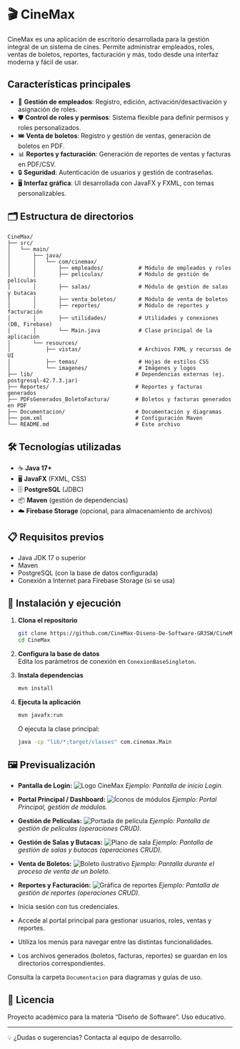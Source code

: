 # 🎬 CineMax


CineMax es una aplicación de escritorio desarrollada para la gestión integral de un sistema de cines. Permite administrar empleados, roles, ventas de boletos, reportes, facturación y más, todo desde una interfaz moderna y fácil de usar.

## Características principales

- 👥 **Gestión de empleados**: Registro, edición, activación/desactivación y asignación de roles.
- 🛡️ **Control de roles y permisos**: Sistema flexible para definir permisos y roles personalizados.
- 🎟️ **Venta de boletos**: Registro y gestión de ventas, generación de boletos en PDF.
- 📊 **Reportes y facturación**: Generación de reportes de ventas y facturas en PDF/CSV.
- 🔒 **Seguridad**: Autenticación de usuarios y gestión de contraseñas.
- 🖥️ **Interfaz gráfica**: UI desarrollada con JavaFX y FXML, con temas personalizables.


## 🗂️ Estructura de directorios

```
CineMax/
├── src/
│   └── main/
│       ├── java/
│       │   └── com/cinemax/
│       │       ├── empleados/           # Módulo de empleados y roles
│       │       ├── peliculas/           # Módulo de gestión de películas
│       │       ├── salas/               # Módulo de gestión de salas y butacas
│       │       ├── venta_boletos/       # Módulo de venta de boletos
│       │       ├── reportes/            # Módulo de reportes y facturación
│       │       ├── utilidades/          # Utilidades y conexiones (DB, Firebase)
│       │       └── Main.java            # Clase principal de la aplicación
│       └── resources/
│           ├── vistas/                  # Archivos FXML y recursos de UI
│           ├── temas/                   # Hojas de estilos CSS
│           └── imagenes/                # Imágenes y logos
├── lib/                                # Dependencias externas (ej. postgresql-42.7.3.jar)
├── Reportes/                           # Reportes y facturas generados
├── PDFsGenerados_BoletoFactura/        # Boletos y facturas generados en PDF
├── Documentacion/                      # Documentación y diagramas
├── pom.xml                             # Configuración Maven
└── README.md                           # Este archivo
```


## 🛠️ Tecnologías utilizadas

- ☕ **Java 17+**
- 🖥️ **JavaFX** (FXML, CSS)
- 🗄️ **PostgreSQL** (JDBC)
- 📦 **Maven** (gestión de dependencias)
- ☁️ **Firebase Storage** (opcional, para almacenamiento de archivos)


## 📋 Requisitos previos

- Java JDK 17 o superior
- Maven
- PostgreSQL (con la base de datos configurada)
- Conexión a Internet para Firebase Storage (si se usa)


## 🚀 Instalación y ejecución

1. **Clona el repositorio**  
   ```sh
   git clone https://github.com/CineMax-Diseno-De-Software-GR3SW/CineMax.git
   cd CineMax
   ```

2. **Configura la base de datos**  
   Edita los parámetros de conexión en `ConexionBaseSingleton`.

3. **Instala dependencias**  
   ```sh
   mvn install
   ```

4. **Ejecuta la aplicación**  
   ```sh
   mvn javafx:run
   ```
   O ejecuta la clase principal:
   ```sh
   java -cp "lib/*;target/classes" com.cinemax.Main
   ```

## 🖼️ Previsualización

- **Pantalla de Login:**
   ![Logo CineMax](https://firebasestorage.googleapis.com/v0/b/cinemax-b6023.firebasestorage.app/o/readMe%2FLogin.jpg?alt=media)
   _Ejemplo: Pantalla de inicio Login._

- **Portal Principal / Dashboard:**
   ![Íconos de módulos](https://firebasestorage.googleapis.com/v0/b/cinemax-b6023.firebasestorage.app/o/readMe%2FPortalPrincipal.jpg?alt=media)
   _Ejemplo: Portal Principal, gestión de módulos._ 

- **Gestión de Películas:**
   ![Portada de película](https://firebasestorage.googleapis.com/v0/b/cinemax-b6023.firebasestorage.app/o/readMe%2FGPeliculas.jpg?alt=media)
   _Ejemplo: Pantalla de gestión de películas (operaciones CRUD)._

- **Gestión de Salas y Butacas:**
   ![Plano de sala](https://firebasestorage.googleapis.com/v0/b/cinemax-b6023.firebasestorage.app/o/readMe%2FGSalas.jpg?alt=media)
   _Ejemplo:  Pantalla de gestión de salas y butacas (operaciones CRUD)._

- **Venta de Boletos:**
   ![Boleto ilustrativo](https://firebasestorage.googleapis.com/v0/b/cinemax-b6023.firebasestorage.app/o/readMe%2FGBoletos.jpg?alt=media)
   _Ejemplo:  Pantalla durante el proceso de venta de un boleto._

- **Reportes y Facturación:**
   ![Gráfica de reportes](https://firebasestorage.googleapis.com/v0/b/cinemax-b6023.firebasestorage.app/o/readMe%2FGReportes.jpg?alt=media)
   _Ejemplo:  Pantalla de gestión de reportes (operaciones CRUD)._

- Inicia sesión con tus credenciales.
- Accede al portal principal para gestionar usuarios, roles, ventas y reportes.
- Utiliza los menús para navegar entre las distintas funcionalidades.
- Los archivos generados (boletos, facturas, reportes) se guardan en los directorios correspondientes.

Consulta la carpeta `Documentacion` para diagramas y guías de uso.


## 📝 Licencia


Proyecto académico para la materia “Diseño de Software”. Uso educativo.

---


💡 ¿Dudas o sugerencias? Contacta al equipo de desarrollo.
